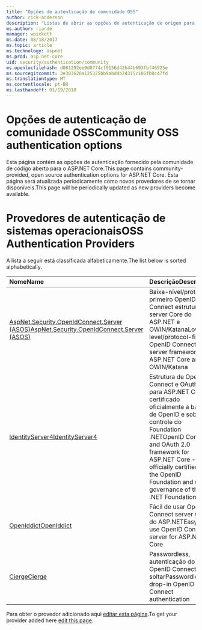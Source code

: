 ```yaml
---
title: "Opções de autenticação de comunidade OSS"
author: rick-anderson
description: "Listas de abrir as opções de autenticação de origem para o ASP.NET Core."
ms.author: riande
manager: wpickett
ms.date: 08/18/2017
ms.topic: article
ms.technology: aspnet
ms.prod: asp.net-core
uid: security/authentication/community
ms.openlocfilehash: d081292ee9d0774cf9156d42b44b693fbf46925e
ms.sourcegitcommit: 3e303620a125325bb9abd4b2d315c106fb8c47fd
ms.translationtype: MT
ms.contentlocale: pt-BR
ms.lasthandoff: 01/19/2018
---
```

# <a name="community-oss-authentication-options"></a><span data-ttu-id="6529b-103">Opções de autenticação de comunidade OSS</span><span class="sxs-lookup"><span data-stu-id="6529b-103">Community OSS authentication options</span></span>

<span data-ttu-id="6529b-104">Esta página contém as opções de autenticação fornecido pela comunidade de código aberto para o ASP.NET Core.</span><span class="sxs-lookup"><span data-stu-id="6529b-104">This page contains community-provided, open source authentication options for ASP.NET Core.</span></span> <span data-ttu-id="6529b-105">Esta página será atualizada periodicamente como novos provedores de se tornar disponíveis.</span><span class="sxs-lookup"><span data-stu-id="6529b-105">This page will be periodically updated as new providers become available.</span></span>

# <a name="oss-authentication-providers"></a><span data-ttu-id="6529b-106">Provedores de autenticação de sistemas operacionais</span><span class="sxs-lookup"><span data-stu-id="6529b-106">OSS Authentication Providers</span></span>

<span data-ttu-id="6529b-107">A lista a seguir está classificada alfabeticamente.</span><span class="sxs-lookup"><span data-stu-id="6529b-107">The list below is sorted alphabetically.</span></span>

| <span data-ttu-id="6529b-108">Nome</span><span class="sxs-lookup"><span data-stu-id="6529b-108">Name</span></span> | <span data-ttu-id="6529b-109">Descrição</span><span class="sxs-lookup"><span data-stu-id="6529b-109">Description</span></span> |
|:--------------|:------------------|
| [<span data-ttu-id="6529b-110">AspNet.Security.OpenIdConnect.Server (ASOS)</span><span class="sxs-lookup"><span data-stu-id="6529b-110">AspNet.Security.OpenIdConnect.Server (ASOS)</span></span>](https://github.com/aspnet-contrib/AspNet.Security.OpenIdConnect.Server) | <span data-ttu-id="6529b-111">Baixa-nível/protocolo primeiro OpenID Connect estrutura do server Core do ASP.NET e OWIN/Katana</span><span class="sxs-lookup"><span data-stu-id="6529b-111">Low-level/protocol-first OpenID Connect server framework for ASP.NET Core and OWIN/Katana</span></span> |
| [<span data-ttu-id="6529b-112">IdentityServer4</span><span class="sxs-lookup"><span data-stu-id="6529b-112">IdentityServer4</span></span>](https://identityserver.io/) | <span data-ttu-id="6529b-113">Estrutura de OpenID Connect e OAuth 2.0 para ASP.NET Core - certificado oficialmente a base de OpenID e sob controle do Foundation .NET</span><span class="sxs-lookup"><span data-stu-id="6529b-113">OpenID Connect and OAuth 2.0 framework for ASP.NET Core - officially certified by the OpenID Foundation and under governance of the .NET Foundation</span></span> |
| [<span data-ttu-id="6529b-114">OpenIddict</span><span class="sxs-lookup"><span data-stu-id="6529b-114">OpenIddict</span></span>](https://github.com/openiddict/openiddict-core) | <span data-ttu-id="6529b-115">Fácil de usar OpenID Connect server Core do ASP.NET</span><span class="sxs-lookup"><span data-stu-id="6529b-115">Easy-to-use OpenID Connect server for ASP.NET Core</span></span>  |
| [<span data-ttu-id="6529b-116">Cierge</span><span class="sxs-lookup"><span data-stu-id="6529b-116">Cierge</span></span>](https://github.com/pwdless/Cierge) | <span data-ttu-id="6529b-117">Passwordless, autenticação do OpenID Connect para soltar</span><span class="sxs-lookup"><span data-stu-id="6529b-117">Passwordless, drop-in OpenID Connect authentication</span></span>   |

<span data-ttu-id="6529b-118">Para obter o provedor adicionado aqui [editar esta página](https://github.com/login?return_to=https%3A%2F%2Fgithub.com%2Faspnet%2FDocs%2Fedit%2Fmaster%2Faspnetcore%2Fsecurity%2Fauthentication%2Fcommunity.md).</span><span class="sxs-lookup"><span data-stu-id="6529b-118">To get your provider added here [edit this page](https://github.com/login?return_to=https%3A%2F%2Fgithub.com%2Faspnet%2FDocs%2Fedit%2Fmaster%2Faspnetcore%2Fsecurity%2Fauthentication%2Fcommunity.md).</span></span>
